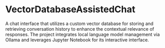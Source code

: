 # VectorDatabaseAssistedChat
A chat interface that utilizes a custom vector database for storing and retrieving conversation history to enhance the contextual relevance of responses. The project integrates local language model management via Ollama and leverages Jupyter Notebook for its interactive interface.
